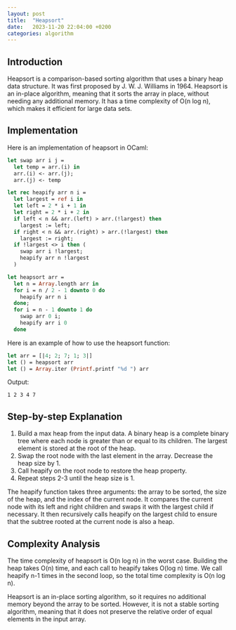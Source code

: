 ```yaml
---
layout: post
title:  "Heapsort"
date:   2023-11-20 22:04:00 +0200
categories: algorithm
---
```


## Introduction  
Heapsort is a comparison-based sorting algorithm that uses a binary heap data structure. It was first proposed by J. W. J. Williams in 1964. Heapsort is an in-place algorithm, meaning that it sorts the array in place, without needing any additional memory. It has a time complexity of O(n log n), which makes it efficient for large data sets.  
   
## Implementation  
Here is an implementation of heapsort in OCaml:  
   
```ocaml  
let swap arr i j =
  let temp = arr.(i) in
  arr.(i) <- arr.(j);
  arr.(j) <- temp

let rec heapify arr n i =
  let largest = ref i in
  let left = 2 * i + 1 in
  let right = 2 * i + 2 in
  if left < n && arr.(left) > arr.(!largest) then
    largest := left;
  if right < n && arr.(right) > arr.(!largest) then
    largest := right;
  if !largest <> i then (
    swap arr i !largest;
    heapify arr n !largest
  )

let heapsort arr =
  let n = Array.length arr in
  for i = n / 2 - 1 downto 0 do
    heapify arr n i
  done;
  for i = n - 1 downto 1 do
    swap arr 0 i;
    heapify arr i 0
  done
```  
   
Here is an example of how to use the heapsort function:  
   
```ocaml  
let arr = [|4; 2; 7; 1; 3|]
let () = heapsort arr
let () = Array.iter (Printf.printf "%d ") arr 
```  
   
Output:  
```  
1 2 3 4 7  
```  
   
## Step-by-step Explanation  
1. Build a max heap from the input data. A binary heap is a complete binary tree where each node is greater than or equal to its children. The largest element is stored at the root of the heap.  
2. Swap the root node with the last element in the array. Decrease the heap size by 1.  
3. Call heapify on the root node to restore the heap property.  
4. Repeat steps 2-3 until the heap size is 1.  
   
The heapify function takes three arguments: the array to be sorted, the size of the heap, and the index of the current node. It compares the current node with its left and right children and swaps it with the largest child if necessary. It then recursively calls heapify on the largest child to ensure that the subtree rooted at the current node is also a heap.  
   
## Complexity Analysis  
The time complexity of heapsort is O(n log n) in the worst case. Building the heap takes O(n) time, and each call to heapify takes O(log n) time. We call heapify n-1 times in the second loop, so the total time complexity is O(n log n).  
   
Heapsort is an in-place sorting algorithm, so it requires no additional memory beyond the array to be sorted. However, it is not a stable sorting algorithm, meaning that it does not preserve the relative order of equal elements in the input array.
